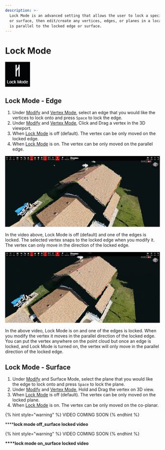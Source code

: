 ```yaml
---
description: >-
  Lock Mode is an advanced setting that allows the user to lock a specific edge
  or surface, then edit/create any vertices, edges, or planes in a location that
  is parallel to the locked edge or surface.
---
```


# Lock Mode

![](../.gitbook/assets/lock-mode.png)

## Lock Mode - Edge

1. Under [Modify](../basic-function/modify.md) and [Vertex Mode](../mode/vertex-mode.md), select an edge that you would like the vertices to lock onto and press `Space` to lock the edge.
2. Under [Modify](../basic-function/modify.md) and [Vertex Mode](../mode/vertex-mode.md), Click and Drag a vertex in the 3D viewport. 
3. When [Lock Mode](lock-mode.md) is off \(default\). The vertex can be only moved on the locked edge.
4. When [Lock Mode](lock-mode.md) is on. The vertex can be only moved on the parallel edge.

![](../.gitbook/assets/lock-mode-off_edge-locked_proj12131_11_2018.gif)

In the video above, Lock Mode is off \(default\) and one of the edges is locked. The selected vertex snaps to the locked edge when you modify it. The vertex can only move in the direction of the locked edge.

![](../.gitbook/assets/lockmodeon_edgelocked_proj12131.gif)

In the above video, Lock Mode is on and one of the edges is locked. When you modify the vertex it moves in the parallel direction of the locked edge. You can put the vertex anywhere on the point cloud but once an edge is locked, and Lock Mode is turned on, the vertex will only move in the parallel direction of the locked edge.

## Lock Mode - Surface

1. Under [Modify](../basic-function/modify.md) and Surface Mode, select the plane that you would like the edge to lock onto and press `Space` to lock the plane.
2. Under [Modify](../basic-function/modify.md) and [Vertex Mode](../mode/vertex-mode.md), Hold and Drag the vertex on 3D view. 
3. When [Lock Mode](lock-mode.md) is off \(default\). The vertex can be only moved on the locked plane.
4. When [Lock Mode](lock-mode.md) is on. The vertex can be only moved on the co-planar.

{% hint style="warning" %}
VIDEO COMING SOON
{% endhint %}

\*\*\*\***lock mode off\_surface locked video**

{% hint style="warning" %}
VIDEO COMING SOON
{% endhint %}

**\*\*\*\*lock mode on\_surface locked video**

